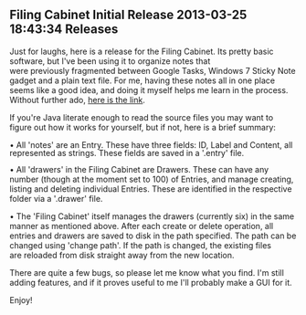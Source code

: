 Filing Cabinet Initial Release
2013-03-25 18:43:34
Releases
---

Just for laughs, here is a release for the Filing Cabinet. Its pretty basic software, but I've been using it to organize notes that were previously fragmented between Google Tasks, Windows 7 Sticky Note gadget and a plain text file. For me, having these notes all in one place seems like a good idea, and doing it myself helps me learn in the process. Without further ado, <a title="here is the link" href="https://www.dropbox.com/s/fn2z12rfd21qkcw/FilingCabinet%20release%200.1.zip">here is the link</a>.

If you're Java literate enough to read the source files you may want to figure out how it works for yourself, but if not, here is a brief summary:

• <span style="line-height:12px;">All 'notes' are an Entry. These have three fields: ID, Label and Content, all represented as strings. These fields are saved in a '.entry' file.</span>

• All 'drawers' in the Filing Cabinet are Drawers. These can have any number (though at the moment set to 100) of Entries, and manage creating, listing and deleting individual Entries. These are identified in the respective folder via a '.drawer' file.

• The 'Filing Cabinet' itself manages the drawers (currently six) in the same manner as mentioned above. After each create or delete operation, all entries and drawers are saved to disk in the path specified. The path can be changed using 'change path'. If the path is changed, the existing files are reloaded from disk straight away from the new location.


There are quite a few bugs, so please let me know what you find. I'm still adding features, and if it proves useful to me I'll probably make a GUI for it.

Enjoy!
